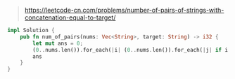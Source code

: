 > https://leetcode-cn.com/problems/number-of-pairs-of-strings-with-concatenation-equal-to-target/

``` rust
impl Solution {
    pub fn num_of_pairs(nums: Vec<String>, target: String) -> i32 {
        let mut ans = 0;
        (0..nums.len()).for_each(|i| (0..nums.len()).for_each(|j| if i != j && nums[i].len() + nums[j].len() == target.len() && nums[i] == target[0..nums[i].len()] && nums[j] == target[nums[i].len()..] {ans += 1}));
        ans
    }
}
```